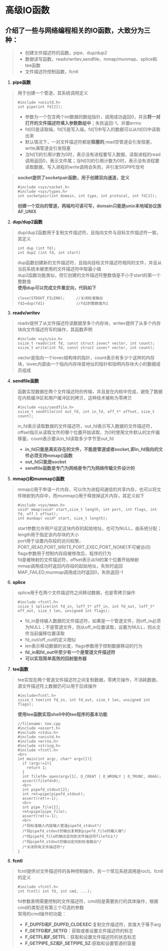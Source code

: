 # **高级IO函数**
## **介绍了一些与网络编程相关的IO函数，大致分为三种：**
> * 创建文件描述符的函数，pipe、dup/dup2
> * 数据读写函数，readv/writev,sendfile、mmap/munmap、splice和tee函数
> * 文件描述符控制函数，fcntl

1. **pipe函数**
> 用于创建一个管道，其系统调用定义
> ```
> #include <unistd.h>
> int pipe(int fd[2]);
> ```
> * 参数为一个包含两个int数据的数组指针，调用成功返回0，并且**将一对打开的文件描述符填入参数数组中**；失败返回-1，并置errno<br>
> * fd[0]是读取端，fd[1]是写入端，fd[1]中写入的数据可以从fd[0]中读取出来<br>
> * 默认情况下，一对文件描述符都是**阻塞的**,read空管道会引发阻塞，write满管道会引发阻塞<br>
> * 当fd[1]的引用计数为0时，表示没有进程要写入数据，读取进程的read调用返回0，表示文件尾；当fd[0]的引用计数为0时，表示没有进程要读取数据，写入进程的write调用会失败，并引发SIGPIPE信号<br>

> **socket提供了socketpair函数，用于创建双向通道，定义**
> ```
> #include <sys/socket.h>
> #include <sys/types.h>
> int socketpair(int domain, int type, int protocal, int fd[2]);
> ```
> **创建一个双向的管道，两端均可读可写，domain只能是unix本地域协议族AF_UNIX**

2. **dup/dup2函数**
> dup/dup2函数用于复制文件描述符，且指向文件与目标文件描述符一致，其定义
> ```
> int dup (int fd);
> int dup2 (int fd, int start)
> ```
> dup函数创建新的文件描述符，且指向目标文件描述符相同的文件，并且从当前系统未被使用的文件描述符中取最小值<br>
> dup2函数功能类似，但它创建的文件描述符整数值是不小于start的第一个整数值<br>
> **使用dup可以完成文件重定向，代码如下**
> ```
> close(STDOUT_FILENO);     //关闭标准输出
> fd2=dup(fd1)              //fd2的整数值为1
> ```

3. **readv/writev**
> readv提供了从文件描述符读数据至多个内存块，writev提供了从多个内存块向文件描述符写的操作，其函数声明
> ```
> #include <sys/uio.h>
> ssize_t readv(int fd, const struct iovec* vector, int count);
> ssize_t write(int fd, const struct iovec* vector, int count);
> ```
> vector是指向一个iovec结构体的指针，count表示有多少个这样的内存块，iovec内部由一个指向内存块首地址的指针和指明内存块大小的数据成员组成

4. **sendfile函数**
> 函数实现数据在两个文件描述符的传输，并且是在内核中完成，避免了数据在内核缓冲区和用户缓冲区的拷贝，这种技术被称为零拷贝
> ```
> #include <sys/sendfile.h>
> ssize_t sendfile(int out_fd, int in_fd, off_t* offset, size_t count);
> ```
> in_fd表示读取数据的文件描述符，out_fd表示写入数据的文件描述符，offset指示从读取文件的哪个位置开始读取，为0时使用文件默认的文件偏移量，count表示要从in_fd读取多少字节至out_fd
> * **in_fd只能是真实存在的文件，不能是管道或者socket,即in_fd指向的文件必须支持mmap()函数**
> * **out_fd只能是socket**
> * **sendfile函数是专门为网络是专门为网络传输文件设计的**

5. **mmap()和munmap()函数**
> mmap()用于申请一片内存，可以作为进程间通信的共享内存，也可以将文件映射到内存中，而munmap()用于释放掉这片内存，其定义如下
> ```
> #include <sys/mman.h>
> void* mmap(void* start,size_t length, int port, int flags, int fd, off_t offset);
> int munmap( void* start, size_t length);
> ```
> start参数允许用户设定这块内存的起始地址，也可为NULL，由系统分配；<br>
> length用于指定该内存块的大小<br>
> port用于设置内存段的访问权限，PORT_READ,PORT_WRITE,PORT_EXEC,PORT_NONE(不可被访问)<br>
> flags参数用于控制内存段被修改后，程序的行为<br>
> fd是被映射的文件描述符，offset表示从fd的某个位置开始映射<br>
> mmap调用成功时返回内存段的起始地址，失败时返回MAP_FAILED;munmap调用成功时返回0，失败返回-1

6. **splice**
> splice用于在两个文件描述符之间移动数据，也是零拷贝操作
> ```
> #include <fcntl.h>
> ssize_t splice(int fd_in, loff_t* off_in, int fd_out, loff_t* off_out, size_t len, unsigned int flags);
> ```
> * fd_in是待输入数据的文件描述符，如果是一个管道文件，则off_in必须为NULL；不是管道文件，则从off_in位置读取，设置为NULL，则从文件当前偏移位置读取
> * fd_out/off_out的定义相似
> * len表示移动数据的长度，flags参数用于控制数据移动的行为
> * **fd_in和fd_out中至少有一个是管道文件描述符**
> * **可以实现简单高效的回射服务器**

7. **tee函数**
> tee实现在两个管道文件描述符之间复制数据，零拷贝操作，不消耗数据，源文件描述符上数据仍可以用于后续操作
> ```
> #include<fcntl.h>
> ssize_t tee(int fd_in, int fd_out, size_t len, unsigned int flags);
> ```
> **使用tee函数实现shell中的tee程序的基本功能**
> ```
> //filename: tee.cpp
> #include <assert.h>
> #include <stdio.h>
> #include <unistd.h>
> #include <errno.h>
> #include <string.h>
> #include <fcntl.h>
> <br>
> int main(int argc, char* argv[]){
>   if (argc!=2){
>     return 1;
>   }
>   int filefd= open(argv[1], O_CREAT | O_WRONLY | O_TRUNC, 0666);
>   assert(filefd>0);
>   <br>
>   int pipefd_stdout[2];
>   int ret=pipe(pipefd_stdout);
>   assert(ret!=-1);
>   <br>
>   int pipe_file[2];
>   ret=pipe(pipe_file);
>   assert(ret!=-1);
>   <br>
>   /*将标准输入内容输入管道pipefd_stdout*/
>   /*将pipefd_stdout的输出复制到pipefd_file的输入端*/
>   /*将pipefd_file的输出定向到文件描述符filefd上*/
>   /*将pipefd_stdout的输出定向到标准输出*/
>   /*关闭所有文件描述符*/
> }
> ```

8. **fcntl**
> fcntl提供对文件描述符的各种控制操作，另一个常见系统调用是ioctl。fcntl的定义
> ```
> #include <fcntl.h>
> int fcntl( int fd, int cmd, ...);
> ```
> fd参数表明需要控制的文件描述符，cmd则是需要执行的具体操作，根据cmd的类型还有第三个可选的参数<br>
> 常用的cmd操作的功能：<br>
> * **F_DUPFD和F_DUPFD_CLOEXEC**:复制文件描述符，其值大于等于arg
> * **F_GETFD和F_SETFD**：获取或者设置文件描述符的标志
> * **F_GETFL和F_SETFL**：获取和设置文件描述符的状态标志
> * **F_GETPIPE_SZ和F_SETPIPE_SZ**:获取和设置管道的容量






















